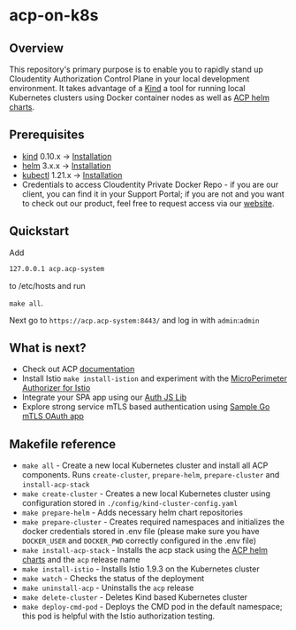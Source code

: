 # acp-on-k8s

## Overview

This repository's primary purpose is to enable you to rapidly stand up Cloudentity Authorization Control Plane in your local development environment. It takes advantage of a [Kind](https://kind.sigs.k8s.io) a tool for running local Kubernetes clusters using Docker container nodes as well as [ACP helm charts](https://charts.cloudentity.io).

## Prerequisites

* [kind](https://kind.sigs.k8s.io/) 0.10.x -> [Installation](https://kind.sigs.k8s.io/docs/user/quick-start/#installation)
* [helm](https://helm.sh/docs/intro/install/) 3.x.x -> [Installation](https://helm.sh/docs/intro/install/)
* [kubectl](https://kubernetes.io/docs/tasks/tools/) 1.21.x -> [Installation](https://kubernetes.io/docs/tasks/tools/)
* Credentials to access Cloudentity Private Docker Repo - if you are our client, you can find it in your Support Portal; if you are not and you want to check out our product, feel free to request access via our [website](https://cloudentity.com).

## Quickstart

Add

``` sh
127.0.0.1 acp.acp-system
```

to /etc/hosts and run 

`make all`.

Next go to `https://acp.acp-system:8443/` and log in with `admin`:`admin`

## What is next?

* Check out ACP [documentation](http://docs.authorization.cloudentity.com)
* Install Istio `make install-istion` and experiment with the [MicroPerimeter Authorizer for Istio](https://docs.authorization.cloudentity.com/howto/protect/istio/)
* Integrate your SPA app using our [Auth JS Lib](https://github.com/cloudentity/cloudentity-auth-js)
* Explore strong service mTLS based authentication using [Sample Go mTLS OAuth app](https://github.com/cloudentity/sample-go-mtls-oauth-client)

## Makefile reference

* `make all` - Create a new local Kubernetes cluster and install all ACP components. Runs `create-cluster`, `prepare-helm`, `prepare-cluster` and `install-acp-stack`
* `make create-cluster` -  Creates a new local Kubernetes cluster using configuration stored in `./config/kind-cluster-config.yaml`
* `make prepare-helm` -  Adds necessary helm chart repositories
* `make prepare-cluster` - Creates required namespaces and initializes the docker credentials stored in .env file (please make sure you have `DOCKER_USER` and `DOCKER_PWD` correctly configured in the .env file) 
* `make install-acp-stack` - Installs the acp stack using the [ACP helm charts](https://charts.cloudentity.io) and the `acp` release name
* `make install-istio` -  Installs Istio 1.9.3 on the Kubernetes cluster
* `make watch` - Checks the status of the deployment 
* `make uninstall-acp` - Uninstalls the `acp` release
* `make delete-cluster` - Deletes Kind based Kubernetes cluster
* `make deploy-cmd-pod` - Deploys the CMD pod in the default namespace; this pod is helpful with the Istio authorization testing.